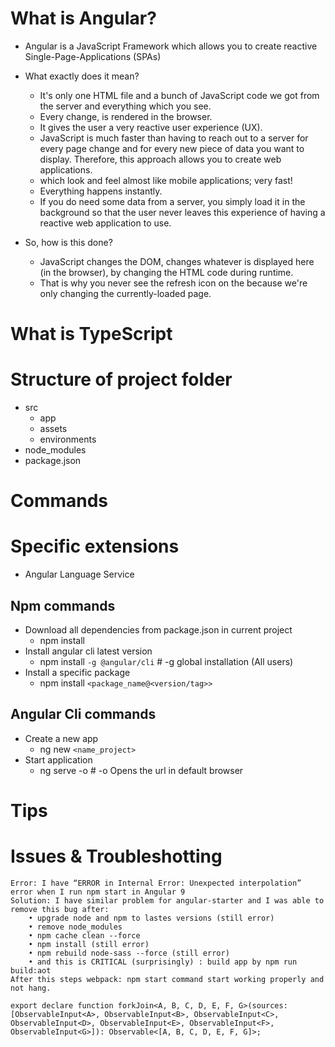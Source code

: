 # What is Angular?

- Angular is a JavaScript Framework which allows you to create reactive Single-Page-Applications (SPAs)
- What exactly does it mean?
  - It's only one HTML file and a bunch of JavaScript code we got from the server and everything which you see.
  - Every change, is rendered in the browser.
  - It gives the user a very reactive user experience (UX).
  - JavaScript is much faster than having to reach out to a server for every page change and for every new piece of data you want to display. Therefore, this approach allows you to create web applications.
  - which look and feel almost like mobile applications; very fast!
  - Everything happens instantly.
  - If you do need some data from a server, you simply load it in the background so that the user never leaves this experience of having a reactive web application to use.

- So, how is this done?
  - JavaScript changes the DOM, changes whatever is displayed here (in the browser), by changing the HTML code during runtime.
  - That is why you never see the refresh icon on the  because we're only changing the currently-loaded page.

# What is TypeScript

# Structure of project folder 

- src
  - app
  - assets
  - environments
- node_modules
- package.json

# Commands

# Specific extensions

- Angular Language Service


## Npm commands
- Download all dependencies from package.json in current project
  - npm install
- Install angular cli latest version
  - npm install `-g @angular/cli` # -g global installation (All users)
- Install a specific package
  - npm install `<package_name@<version/tag>>`

## Angular Cli commands
- Create a new app
  - ng new `<name_project>`
- Start application
  - ng serve -o # -o Opens the url in default browser



# Tips

# Issues & Troubleshotting
```
Error: I have “ERROR in Internal Error: Unexpected interpolation” error when I run npm start in Angular 9
Solution: I have similar problem for angular-starter and I was able to remove this bug after:
	• upgrade node and npm to lastes versions (still error)
	• remove node_modules
	• npm cache clean --force
	• npm install (still error)
	• npm rebuild node-sass --force (still error)
	• and this is CRITICAL (surprisingly) : build app by npm run build:aot
After this steps webpack: npm start command start working properly and not hang.
```

```
export declare function forkJoin<A, B, C, D, E, F, G>(sources: [ObservableInput<A>, ObservableInput<B>, ObservableInput<C>, ObservableInput<D>, ObservableInput<E>, ObservableInput<F>, ObservableInput<G>]): Observable<[A, B, C, D, E, F, G]>;
```